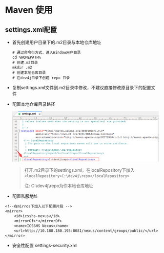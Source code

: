 # Maven 使用

## settings.xml配置

* 首先创建用户目录下的.m2目录与本地仓库地址

  ```
  # 通过命令行方式，进入Window用户目录
  cd %HOMEPATH%
  # 创建.m2目录
  mkdir .m2
  # 创建本地仓库目录
  # 在dev4j目录下创建 repo 目录
  ```

* 复制settings.xml文件到.m2目录中修改，不建议直接修改原目录下的配置文件

* 配置本地仓库目录路径

  ![](/cn/usage/images/dev4j_mvn_settings_localRepository.png)

  > 打开.m2目录下的settings.xml，在localRepository下加入`<localRepository>C:\dev4j\repo</localRepository>`
  > 
  > 注: C:\dev4j\repo为你本地仓库地址

* 配置私服地址


```
<!--在mirros下加入以下配置片段 -->
<mirror>
    <id>icsshs-nexus</id>
    <mirrorOf>*</mirrorOf>
    <name>ICSSHS Nexus</name>
    <url>http://10.188.180.195:8081/nexus/content/groups/public/</url>
</mirror>
```

* 安全性配置 settings-security.xml

